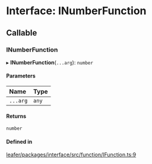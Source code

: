 # Interface: INumberFunction

## Callable

### INumberFunction

▸ **INumberFunction**(`...arg`): `number`

#### Parameters

| Name | Type |
| :------ | :------ |
| `...arg` | `any` |

#### Returns

`number`

#### Defined in

[leafer/packages/interface/src/function/IFunction.ts:9](https://github.com/leaferjs/leafer/blob/c7e50b8/packages/interface/src/function/IFunction.ts#L9)

